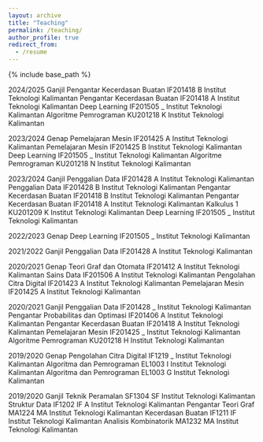 ```yaml
---
layout: archive
title: "Teaching"
permalink: /teaching/
author_profile: true
redirect_from:
  - /resume
---
```


{% include base_path %}


2024/2025 Ganjil
Pengantar Kecerdasan Buatan	IF201418	B	Institut Teknologi Kalimantan
Pengantar Kecerdasan Buatan	IF201418	A	Institut Teknologi Kalimantan
Deep Learning	IF201505	_	Institut Teknologi Kalimantan
Algoritme Pemrograman	KU201218	K	Institut Teknologi Kalimantan

2023/2024 Genap
Pemelajaran Mesin	IF201425	A	Institut Teknologi Kalimantan
Pemelajaran Mesin	IF201425	B	Institut Teknologi Kalimantan
Deep Learning	IF201505	_	Institut Teknologi Kalimantan
Algoritme Pemrograman	KU201218	N	Institut Teknologi Kalimantan

2023/2024 Ganjil
Penggalian Data	IF201428	A	Institut Teknologi Kalimantan
Penggalian Data	IF201428	B	Institut Teknologi Kalimantan
Pengantar Kecerdasan Buatan	IF201418	B	Institut Teknologi Kalimantan
Pengantar Kecerdasan Buatan	IF201418	A	Institut Teknologi Kalimantan
Kalkulus 1	KU201209	K	Institut Teknologi Kalimantan
Deep Learning	IF201505	_	Institut Teknologi Kalimantan

2022/2023 Genap
Deep Learning	IF201505	_	Institut Teknologi Kalimantan

2021/2022 Ganjil
Penggalian Data	IF201428	A	Institut Teknologi Kalimantan

2020/2021 Genap
Teori Graf dan Otomata	IF201412	A	Institut Teknologi Kalimantan
Sains Data	IF201506	A	Institut Teknologi Kalimantan
Pengolahan Citra Digital	IF201423	A	Institut Teknologi Kalimantan
Pemelajaran Mesin	IF201425	A	Institut Teknologi Kalimantan

2020/2021 Ganjil
Penggalian Data	IF201428	_	Institut Teknologi Kalimantan
Pengantar Probabilitas dan Optimasi	IF201406	A	Institut Teknologi Kalimantan
Pengantar Kecerdasan Buatan	IF201418	A	Institut Teknologi Kalimantan
Pemelajaran Mesin	IF201425	_	Institut Teknologi Kalimantan
Algoritme Pemrograman	KU201218	H	Institut Teknologi Kalimantan

2019/2020 Genap
Pengolahan Citra Digital	IF1219	_	Institut Teknologi Kalimantan
Algoritma dan Pemrograman	EL1003	I	Institut Teknologi Kalimantan
Algoritma dan Pemrograman	EL1003	G	Institut Teknologi Kalimantan

2019/2020 Ganjil
Teknik Peramalan	SF1304	SF	Institut Teknologi Kalimantan
Struktur Data	IF1202	IF A	Institut Teknologi Kalimantan
Pengantar Teori Graf	MA1224	MA	Institut Teknologi Kalimantan
Kecerdasan Buatan	IF1211	IF	Institut Teknologi Kalimantan
Analisis Kombinatorik	MA1232	MA	Institut Teknologi Kalimantan
